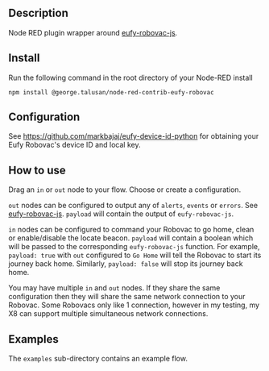 ## Description

Node RED plugin wrapper around [eufy-robovac-js](https://github.com/gtalusan/eufy-robovac-js).

## Install

Run the following command in the root directory of your Node-RED install

    npm install @george.talusan/node-red-contrib-eufy-robovac

## Configuration

See https://github.com/markbajaj/eufy-device-id-python for obtaining your Eufy Robovac's device ID and local key.

## How to use

Drag an `in` or `out` node to your flow.  Choose or create a configuration.

`out` nodes can be configured to output any of `alerts`, `events` or `errors`.  See [eufy-robovac-js](https://github.com/gtalusan/eufy-robovac-js).  `payload` will contain the output of `eufy-robovac-js`.

`in` nodes can be configured to command your Robovac to go home, clean or enable/disable the locate beacon.  `payload` will contain a boolean which will be passed to the corresponding `eufy-robovac-js` function.  For example, `payload: true` with `out` configured to `Go Home` will tell the Robovac to start its journey back home.  Similarly, `payload: false` will stop its journey back home.

You may have multiple `in` and `out` nodes.  If they share the same configuration then they will share the same network connection to your Robovac.  Some Robovacs only like 1 connection, however in my testing, my X8 can support multiple simultaneous network connections.

## Examples

The `examples` sub-directory contains an example flow.
